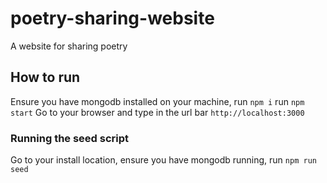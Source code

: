 # poetry-sharing-website

A website for sharing poetry

## How to run

Ensure you have mongodb installed on your machine,
run `npm i`
run `npm start`
Go to your browser and type in the url bar `http://localhost:3000`

### Running the seed script

Go to your install location, ensure you have mongodb running,
run `npm run seed`
